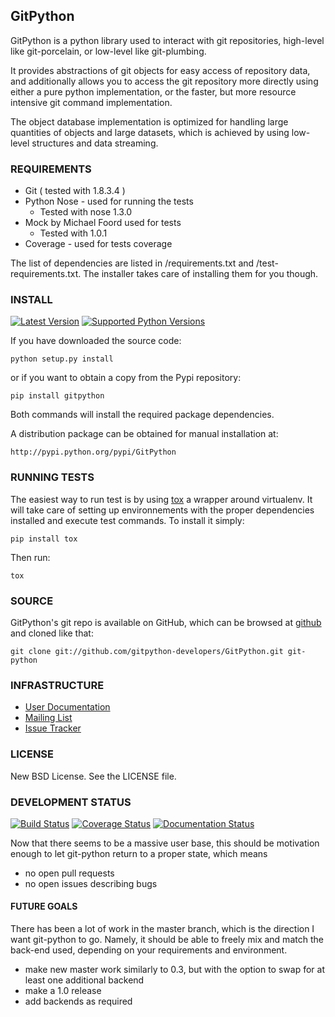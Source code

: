 ## GitPython

GitPython is a python library used to interact with git repositories, high-level like git-porcelain, or low-level like git-plumbing.

It provides abstractions of git objects for easy access of repository data, and additionally allows you to access the git repository more directly using either a pure python implementation, or the faster, but more resource intensive git command implementation.

The object database implementation is optimized for handling large quantities of objects and large datasets, which is achieved by using low-level structures and data streaming.

### REQUIREMENTS

* Git ( tested with 1.8.3.4 )
* Python Nose - used for running the tests
    -  Tested with nose 1.3.0
* Mock by Michael Foord used for tests
    - Tested with 1.0.1
* Coverage - used for tests coverage

The list of dependencies are listed in /requirements.txt and /test-requirements.txt. The installer takes care of installing them for you though.

### INSTALL

[![Latest Version](https://pypip.in/version/GitPython/badge.svg)](https://pypi.python.org/pypi/GitPython/)
[![Supported Python Versions](https://pypip.in/py_versions/GitPython/badge.svg)](https://pypi.python.org/pypi/GitPython/)

If you have downloaded the source code:

    python setup.py install

or if you want to obtain a copy from the Pypi repository:

    pip install gitpython

Both commands will install the required package dependencies.

A distribution package can be obtained for manual installation at:

    http://pypi.python.org/pypi/GitPython

### RUNNING TESTS

The easiest way to run test is by using [tox](https://pypi.python.org/pypi/tox) a wrapper around virtualenv. It will take care of setting up environnements with the proper dependencies installed and execute test commands. To install it simply:

    pip install tox

Then run:

    tox

### SOURCE

GitPython's git repo is available on GitHub, which can be browsed at [github](https://github.com/gitpython-developers/GitPython) and cloned like that:

    git clone git://github.com/gitpython-developers/GitPython.git git-python


### INFRASTRUCTURE

* [User Documentation](http://gitpython.readthedocs.org)
* [Mailing List](http://groups.google.com/group/git-python)
* [Issue Tracker](https://github.com/gitpython-developers/GitPython/issues)

### LICENSE

New BSD License.  See the LICENSE file.

### DEVELOPMENT STATUS

[![Build Status](https://travis-ci.org/gitpython-developers/GitPython.svg?branch=0.3)](https://travis-ci.org/gitpython-developers/GitPython)
[![Coverage Status](https://coveralls.io/repos/gitpython-developers/GitPython/badge.png?branch=0.3)](https://coveralls.io/r/gitpython-developers/GitPython?branch=0.3)
[![Documentation Status](https://readthedocs.org/projects/gitpython/badge/?version=stable)](https://readthedocs.org/projects/gitpython/?badge=stable)

Now that there seems to be a massive user base, this should be motivation enough to let git-python return to a proper state, which means

* no open pull requests
* no open issues describing bugs

#### FUTURE GOALS

There has been a lot of work in the master branch, which is the direction I want git-python to go. Namely, it should be able to freely mix and match the back-end used, depending on your requirements and environment.

* make new master work similarly to 0.3, but with the option to swap for at least one additional backend
* make a 1.0 release
* add backends as required
